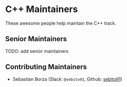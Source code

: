 # C++ Maintainers

These awesome people help maintain the C++ track.

## Senior Maintainers

TODO: add senior maintainers

## Contributing Maintainers

- Sebastian Borza (Slack: `@sebito91`, Github: [sebito91](https://github.com/sebito91))
